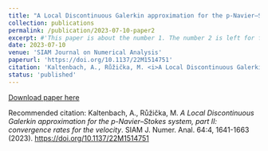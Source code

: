 ```yaml
---
title: "A Local Discontinuous Galerkin approximation for the p-Navier–Stokes system, part II: convergence rates for the velocity"
collection: publications
permalink: /publication/2023-07-10-paper2
excerpt: #'This paper is about the number 1. The number 2 is left for future work.'
date: 2023-07-10
venue: 'SIAM Journal on Numerical Analysis'
paperurl: 'https://doi.org/10.1137/22M1514751'
citation: 'Kaltenbach, A., Růžička, M. <i>A Local Discontinuous Galerkin approximation for the p-Navier–Stokes system, part II: convergence rates for the velocity</i>. SIAM J. Numer. Anal. 64:4, 1641-1663 (2023).  https://doi.org/10.1137/22M1514751'
status: 'published'
---
```


[Download paper here](https://doi.org/10.1137/22M1514751) 

Recommended citation: Kaltenbach, A., Růžička, M. <i>A Local Discontinuous Galerkin approximation for the p-Navier–Stokes system, part II: convergence rates for the velocity</i>. SIAM J. Numer. Anal. 64:4, 1641-1663 (2023).  https://doi.org/10.1137/22M1514751

